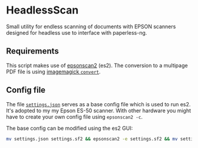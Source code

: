 # HeadlessScan
Small utility for endless scanning of documents with EPSON scanners designed for headless use to interface with paperless-ng.

## Requirements
This script makes use of [epsonscan2](https://support.epson.net/linux/en/epsonscan2.php) (es2). The conversion to a multipage PDF file is using [imagemagick `convert`](https://www.imagemagick.org/script/convert.php).

## Config file
The file [`settings.json`](settings.json) serves as a base config file which is used to run es2. It's adopted to my my Epson ES-50 scanner. With other hardware you might have to create your own config file using `epsonscan2 -c`.

The base config can be modified using the es2 GUI:
```bash
mv settings.json settings.sf2 && epsonscan2 -e settings.sf2 && mv settings.sf2 settings.json
```
